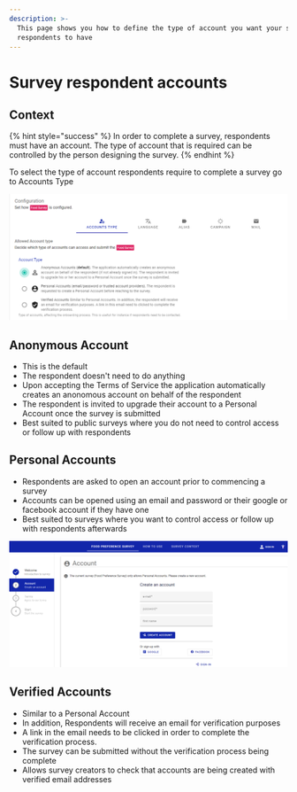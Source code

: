 ```yaml
---
description: >-
  This page shows you how to define the type of account you want your survey
  respondents to have
---
```


# Survey respondent accounts

## Context

{% hint style="success" %}
In order to complete a survey, respondents must have an account.  The type of account that is required can be controlled by the person designing the survey.  &#x20;
{% endhint %}

To select the type of account respondents require to complete a survey go to Accounts Type

&#x20;

![](<../../.gitbook/assets/image (315) (1).png>)

## Anonymous Account

* This is the default &#x20;
* The respondent doesn't need to do anything
* Upon accepting the Terms of Service the application automatically creates an anonomous account on behalf of the respondent
* The respondent is invited to upgrade their account to a Personal Account once the survey is submitted
* Best suited to public surveys where you do not need to control access or follow up with respondents

## Personal Accounts

* Respondents are asked to open an account prior to commencing a survey
* Accounts can be opened using an email and password or their google or facebook account if they have one
* &#x20;Best suited to surveys where you want to control access or follow up with respondents afterwards

![](<../../.gitbook/assets/image (317).png>)

## Verified Accounts

* Similar to a Personal Account
* In addition, Respondents will receive an email for verification purposes
* A link in the email needs to be clicked in order to complete the verification process. &#x20;
* The survey can be submitted without the verification process being complete
* Allows survey creators to check that accounts are being created with verified email addresses
